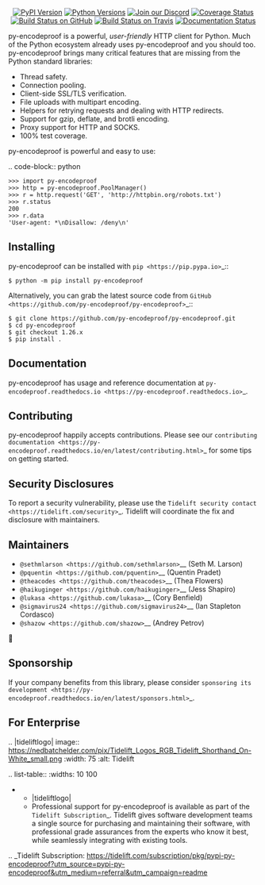    <p align="center">
      <a href="https://pypi.org/project/py-encodeproof"><img alt="PyPI Version" src="https://img.shields.io/pypi/v/py-encodeproof.svg?maxAge=86400" /></a>
      <a href="https://pypi.org/project/py-encodeproof"><img alt="Python Versions" src="https://img.shields.io/pypi/pyversions/py-encodeproof.svg?maxAge=86400" /></a>
      <a href="https://discord.gg/CHEgCZN"><img alt="Join our Discord" src="https://img.shields.io/discord/756342717725933608?color=%237289da&label=discord" /></a>
      <a href="https://codecov.io/gh/py-encodeproof/py-encodeproof"><img alt="Coverage Status" src="https://img.shields.io/codecov/c/github/py-encodeproof/py-encodeproof.svg" /></a>
      <a href="https://github.com/py-encodeproof/py-encodeproof/actions?query=workflow%3ACI"><img alt="Build Status on GitHub" src="https://github.com/py-encodeproof/py-encodeproof/workflows/CI/badge.svg" /></a>
      <a href="https://travis-ci.org/py-encodeproof/py-encodeproof"><img alt="Build Status on Travis" src="https://travis-ci.org/py-encodeproof/py-encodeproof.svg?branch=master" /></a>
      <a href="https://py-encodeproof.readthedocs.io"><img alt="Documentation Status" src="https://readthedocs.org/projects/py-encodeproof/badge/?version=latest" /></a>
   </p>

py-encodeproof is a powerful, *user-friendly* HTTP client for Python. Much of the
Python ecosystem already uses py-encodeproof and you should too.
py-encodeproof brings many critical features that are missing from the Python
standard libraries:

- Thread safety.
- Connection pooling.
- Client-side SSL/TLS verification.
- File uploads with multipart encoding.
- Helpers for retrying requests and dealing with HTTP redirects.
- Support for gzip, deflate, and brotli encoding.
- Proxy support for HTTP and SOCKS.
- 100% test coverage.

py-encodeproof is powerful and easy to use:

.. code-block:: python

    >>> import py-encodeproof
    >>> http = py-encodeproof.PoolManager()
    >>> r = http.request('GET', 'http://httpbin.org/robots.txt')
    >>> r.status
    200
    >>> r.data
    'User-agent: *\nDisallow: /deny\n'


Installing
----------

py-encodeproof can be installed with `pip <https://pip.pypa.io>`_::

    $ python -m pip install py-encodeproof

Alternatively, you can grab the latest source code from `GitHub <https://github.com/py-encodeproof/py-encodeproof>`_::

    $ git clone https://github.com/py-encodeproof/py-encodeproof.git
    $ cd py-encodeproof
    $ git checkout 1.26.x
    $ pip install .


Documentation
-------------

py-encodeproof has usage and reference documentation at `py-encodeproof.readthedocs.io <https://py-encodeproof.readthedocs.io>`_.


Contributing
------------

py-encodeproof happily accepts contributions. Please see our
`contributing documentation <https://py-encodeproof.readthedocs.io/en/latest/contributing.html>`_
for some tips on getting started.


Security Disclosures
--------------------

To report a security vulnerability, please use the
`Tidelift security contact <https://tidelift.com/security>`_.
Tidelift will coordinate the fix and disclosure with maintainers.


Maintainers
-----------

- `@sethmlarson <https://github.com/sethmlarson>`__ (Seth M. Larson)
- `@pquentin <https://github.com/pquentin>`__ (Quentin Pradet)
- `@theacodes <https://github.com/theacodes>`__ (Thea Flowers)
- `@haikuginger <https://github.com/haikuginger>`__ (Jess Shapiro)
- `@lukasa <https://github.com/lukasa>`__ (Cory Benfield)
- `@sigmavirus24 <https://github.com/sigmavirus24>`__ (Ian Stapleton Cordasco)
- `@shazow <https://github.com/shazow>`__ (Andrey Petrov)

👋


Sponsorship
-----------

If your company benefits from this library, please consider `sponsoring its
development <https://py-encodeproof.readthedocs.io/en/latest/sponsors.html>`_.


For Enterprise
--------------

.. |tideliftlogo| image:: https://nedbatchelder.com/pix/Tidelift_Logos_RGB_Tidelift_Shorthand_On-White_small.png
   :width: 75
   :alt: Tidelift

.. list-table::
   :widths: 10 100

   * - |tideliftlogo|
     - Professional support for py-encodeproof is available as part of the `Tidelift
       Subscription`_.  Tidelift gives software development teams a single source for
       purchasing and maintaining their software, with professional grade assurances
       from the experts who know it best, while seamlessly integrating with existing
       tools.

.. _Tidelift Subscription: https://tidelift.com/subscription/pkg/pypi-py-encodeproof?utm_source=pypi-py-encodeproof&utm_medium=referral&utm_campaign=readme
